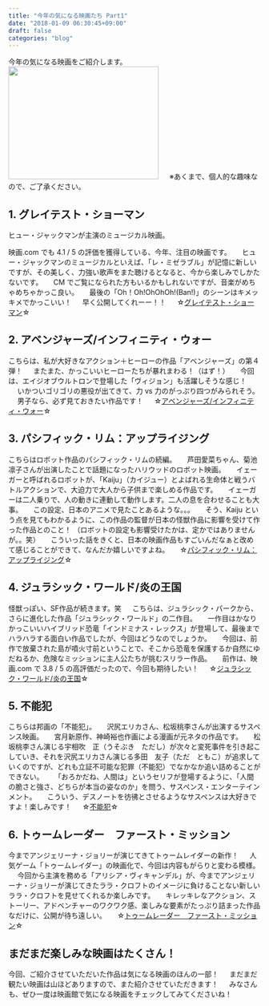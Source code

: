 ```yaml
---
title: "今年の気になる映画たち Part1"
date: "2018-01-09 06:30:45+09:00"
draft: false
categories: "blog"
---
```

今年の気になる映画をご紹介します。
　
<img src="https://hiroshifujita.com/cms/wp-content/uploads/2018/01/IMG_3678-min-300x225.jpg" alt="" width="300" height="225" class="alignnone size-medium wp-image-302" />
　
※あくまで、個人的な趣味なので、ご了承ください。

## 1. グレイテスト・ショーマン

ヒュー・ジャックマンが主演のミュージカル映画。

映画.com でも 4.1 / 5 の評価を獲得している、今年、注目の映画です。
　
ヒュー・ジャックマンのミュージカルといえば、「レ・ミゼラブル」が記憶に新しいですが、その美しく、力強い歌声をまた聴けるとなると、今から楽しみでしかたないです。
　
CM でご覧になられた方もいるかもしれないですが、音楽がめちゃめちゃかっこ良い。
　
最後の「Oh！Oh!OhOhOh!(Ban!)」のシーンはキメッキメでかっこいい！
　
早く公開してくれーー！！
　
☆<a href="http://www.foxmovies-jp.com/greatest-showman/" rel="noopener noreferrer" target="_blank">グレイテスト・ショーマン</a>☆
　
## 2. アベンジャーズ/インフィニティ・ウォー

こちらは、私が大好きなアクション＋ヒーローの作品「アベンジャーズ」の第４弾！
　
またまた、かっこいいヒーローたちが暴れまわる！（はず！）
　
今回は、エイジオブウルトロンで登場した「ヴィジョン」も活躍しそうな感じ！
　
いかついゴリゴリの悪役が出てきて、力 vs 力のがっぷり四つがみられそう。
　
男子なら、必ず見ておきたい作品です！
　
☆<a href="http://marvel.disney.co.jp/movie/avengers-iw.html" rel="noopener noreferrer" target="_blank">アベンジャーズ/インフィニティ・ウォー</a>☆
　
## 3. パシフィック・リム：アップライジング

こちらはロボット作品のパシフィック・リムの続編。
　
芦田愛菜ちゃん、菊池凛子さんが出演したことで話題になったハリウッドのロボット映画。
　
イェーガーと呼ばれるロボットが、「Kaiju」（カイジュー）とよばれる生命体と戦うバトルアクションで、大迫力で大人から子供まで楽しめる作品です。
　
イェーガーは二人乗りで、人の動きに連動して動作します。二人の息を合わせることも大事。
　
この設定、日本のアニメで見たことあるような。。。
　
そう、Kaiju という点を見てもわかるように、この作品の監督が日本の怪獣作品に影響を受けて作った作品とのこと！
（ロボットの設定も影響受けたかは、定かではありませんが。。笑）
　
こういった話をきくと、日本の映画作品もすごいんだなぁと改めて感じることができて、なんだか嬉しいですよね。
　
☆<a href="http://pacificrim.jp/" rel="noopener noreferrer" target="_blank">パシフィック・リム：アップライジング</a>☆
　
## 4. ジュラシック・ワールド/炎の王国

怪獣っぽい、SF作品が続きます。笑
　
こちらは、ジュラシック・パークから、さらに進化した作品「ジュラシック・ワールド」の二作目。
　
一作目はかなりかっこいいハイブリッド恐竜「インドミナス・レックス」が登場して、最後までハラハラする面白い作品でしたが、今回はどうなのでしょうか。
　
今回は、前作で放棄された島が噴火寸前ということで、そこから恐竜を保護するか自然にゆだねるか、危険なミッションに主人公たちが挑むスリラー作品。
　
前作は、映画.com で 3.8 / 5 の高評価だったので、今回も期待したい！
　
☆<a href="http://www.jurassicworld.jp/" rel="noopener noreferrer" target="_blank">ジュラシック・ワールド/炎の王国</a>☆
　
## 5. 不能犯

こちらは邦画の「不能犯」。
　
沢尻エリカさん、松坂桃李さんが出演するサスペンス映画。
　
宮月新原作、神崎裕也作画による漫画が元ネタの作品です。
　
松坂桃李さん演じる宇相吹　正（うそぶき　ただし）が次々と変死事件を引き起こしていき、それを沢尻エリカさん演じる多田　友子（ただ　ともこ）が追求していくのですが、どれも立証不可能な犯罪（不能犯）でなかなか追い詰めることができない。
　
「おろかだね、人間は」というセリフが登場するように、「人間の脆さと強さ、どちらが本当の姿なのか」を問う、サスペンス・エンターテインメント。
　
こういう、デスノートを彷彿とさせるようなサスペンスは大好きですよ！楽しみです！
　
☆<a href="http://funohan.jp/" rel="noopener noreferrer" target="_blank">不能犯</a>☆
　
## 6. トゥームレーダー　ファースト・ミッション

今までアンジェリーナ・ジョリーが演じてきてトゥームレイダーの新作！
　
人気ゲーム「トゥームレイダー」の映画化で、今回は内容もがらりと変わる模様。
　
今回から主演を務める「アリシア・ヴィキャンデル」が、今までアンジェリーナ・ジョリーが演じてきたララ・クロフトのイメージに負けることない新しいララ・クロフトを見せてくれるか楽しみです。
　
キレッキレなアクション、ストーリー、アドベンチャーのワクワク感、楽しみな要素がたっぷり詰まった作品なだけに、公開が待ち遠しい。
　
☆<a href="http://wwws.warnerbros.co.jp/tombraider/" rel="noopener noreferrer" target="_blank">トゥームレーダー　ファースト・ミッション</a>☆
　
## まだまだ楽しみな映画はたくさん！

今回、ご紹介させていただいた作品は気になる映画のほんの一部！
　
まだまだ観たい映画は山ほどありますので、また紹介させていただきます！
　
みなさんも、ぜひ一度は映画館で気になる映画をチェックしてみてくださいね！